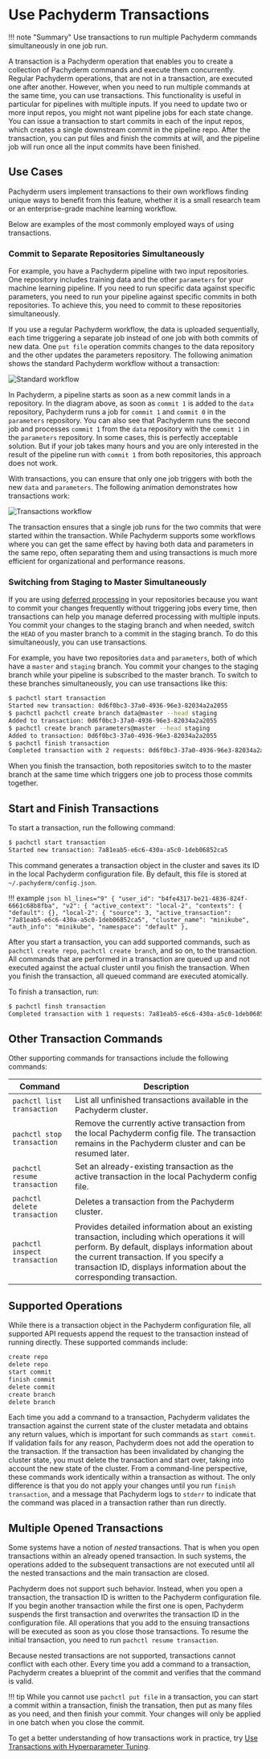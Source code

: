 # Use Pachyderm Transactions

!!! note "Summary"
    Use transactions to run multiple Pachyderm commands
    simultaneously in one job run.

A transaction is a Pachyderm operation that enables you to create
a collection of Pachyderm commands and execute them concurrently.
Regular Pachyderm operations, that are not in a transaction, are
executed one after another. However, when you need
to run multiple commands at the same time, you can use transactions.
This functionality is useful in particular for pipelines with multiple
inputs. If you need to update two or more input repos, you might not want
pipeline jobs for each state change. You can issue a transaction
to start commits in each of the input repos, which creates a single
downstream commit in the pipeline repo. After the transaction, you
can put files and finish the commits at will, and the pipeline job
will run once all the input commits have been finished.

## Use Cases

Pachyderm users implement transactions to their own workflows finding
unique ways to benefit from this feature, whether it is a small
research team or an enterprise-grade machine learning workflow.

Below are examples of the most commonly employed ways of using transactions.

### Commit to Separate Repositories Simultaneously

For example, you have a Pachyderm pipeline with two input
repositories. One repository includes training data and the
other `parameters` for your machine learning pipeline. If you need
to run specific data against specific parameters, you need to
run your pipeline against specific commits in both repositories.
To achieve this, you need to commit to these repositories
simultaneously.

If you use a regular Pachyderm workflow, the data is uploaded sequentially,
each time triggering a separate job instead of one job with both commits
of new data. One `put file` operation commits changes to
the data repository and the other updates the parameters repository.
The following animation shows the standard Pachyderm workflow without
a transaction:

![Standard workflow](../assets/images/transaction_wrong.gif)

In Pachyderm, a pipeline starts as soon as a new commit lands in
a repository. In the diagram above, as soon as `commit 1` is added
to the `data` repository, Pachyderm runs a job for `commit 1` and
`commit 0` in the `parameters` repository. You can also see
that Pachyderm runs the second job and processes `commit 1`
from the `data` repository with the `commit 1` in the `parameters`
repository. In some cases, this is perfectly acceptable solution.
But if your job takes many hours and you are only interested in the
result of the pipeline run with `commit 1` from both repositories,
this approach does not work.

With transactions, you can ensure that only one job triggers with
both the new `data` and `parameters`. The following animation
demonstrates how transactions work:

![Transactions workflow](../assets/images/transaction_right.gif)

The transaction ensures that a single job runs for the two commits
that were started within the transaction.
While Pachyderm supports some workflows where you can get the
same effect by having both data and parameters in the same repo,
often separating them and using transactions is much more efficient for
organizational and performance reasons.

### Switching from Staging to Master Simultaneously

If you are using [deferred processing](../deferred_processing/)
in your repositories because you want to commit your changes frequently
without triggering jobs every time, then transactions can help you
manage deferred processing with multiple inputs. You commit your
changes to the staging branch and
when needed, switch the `HEAD` of you master branch to a commit in the
staging branch. To do this simultaneously, you can use transactions.

For example, you have two repositories `data` and `parameters`, both
of which have a `master` and `staging` branch. You commit your
changes to the staging branch while your pipeline is subscribed to the
master branch. To switch to these branches simultaneously, you can
use transactions like this:

```bash
$ pachctl start transaction
Started new transaction: 0d6f0bc3-37a0-4936-96e3-82034a2a2055
$ pachctl pachctl create branch data@master --head staging
Added to transaction: 0d6f0bc3-37a0-4936-96e3-82034a2a2055
$ pachctl create branch parameters@master --head staging
Added to transaction: 0d6f0bc3-37a0-4936-96e3-82034a2a2055
$ pachctl finish transaction
Completed transaction with 2 requests: 0d6f0bc3-37a0-4936-96e3-82034a2a2055
```

When you finish the transaction, both repositories switch to
to the master branch at the same time which triggers one job to process
those commits together.

## Start and Finish Transactions

To start a transaction, run the following command:

```bash
$ pachctl start transaction
Started new transaction: 7a81eab5-e6c6-430a-a5c0-1deb06852ca5
```

This command generates a transaction object in the cluster and saves
its ID in the local Pachyderm configuration file. By default, this file
is stored at `~/.pachyderm/config.json`.

!!! example
    ```json hl_lines="9"
    {
       "user_id": "b4fe4317-be21-4836-824f-6661c68b8fba",
       "v2": {
         "active_context": "local-2",
         "contexts": {
           "default": {},
           "local-2": {
             "source": 3,
             "active_transaction": "7a81eab5-e6c6-430a-a5c0-1deb06852ca5",
             "cluster_name": "minikube",
             "auth_info": "minikube",
             "namespace": "default"
           },
    ```

After you start a transaction, you can add supported commands, such
as `pachctl create repo`, `pachctl create branch`, and so on, to the
transaction. All commands that are performed in a transaction are
queued up and not executed against the actual cluster until you finish
the transaction. When you finish the transaction, all queued command
are executed atomically.

To finish a transaction, run:

```bash
$ pachctl finsh transaction
Completed transaction with 1 requests: 7a81eab5-e6c6-430a-a5c0-1deb06852ca5
```

## Other Transaction Commands
Other supporting commands for transactions include the following commands:

| Command      | Description |
| ------------ | ----------- |
| `pachctl list transaction` | List all unfinished transactions available in the Pachyderm cluster. |
| `pachctl stop transaction` | Remove the currently active transaction from the local Pachyderm config file. The transaction remains in the Pachyderm cluster and can be resumed later. |
| `pachctl resume transaction` | Set an already-existing transaction as the active transaction in the local Pachyderm config file. |
| `pachctl delete transaction` | Deletes a transaction from the Pachyderm cluster. |
| `pachctl inspect transaction` | Provides detailed information about an existing transaction, including which operations it will perform. By default, displays information about the current transaction. If you specify a transaction ID, displays information about the corresponding transaction. |

## Supported Operations

While there is a transaction object in the Pachyderm configuration
file, all supported API requests append the request to the
transaction instead of running directly. These supported commands include:

```bash
create repo
delete repo
start commit
finish commit
delete commit
create branch
delete branch
```

Each time you add a command to a transaction, Pachyderm validates the
transaction against the current state of the cluster metadata and obtains
any return values, which is important for such commands as
`start commit`. If validation fails for any reason, Pachyderm does
not add the operation to the transaction. If the transaction has been
invalidated by changing the cluster state, you must delete the transaction
and start over, taking into account the new state of the cluster.
From a command-line perspective, these commands work identically within
a transaction as without. The only difference is that you do not apply
your changes until you run `finish transaction`, and a message that
Pachyderm logs to `stderr` to indicate that the command was placed
in a transaction rather than run directly.

## Multiple Opened Transactions

Some systems have a notion of *nested* transactions. That is when you
open transactions within an already opened transaction. In such systems, the
operations added to the subsequent transactions are not executed
until all the nested transactions and the main transaction are closed.

Pachyderm does not support such behavior. Instead, when you open a
transaction, the transaction ID is written to the Pachyderm configuration
file. If you begin another transaction while the first one is open, Pachyderm
suspends the first transaction and overwrites the transaction ID in the
configuration file. All operations that you add to the ensuing
transactions will be executed as soon as you close those
transactions. To resume the initial transaction, you need to run
`pachctl resume transaction`.

Because nested transactions are not supported, transactions cannot
conflict with each other. Every time you add a command to a transaction,
Pachyderm creates a blueprint of the commit and verifies that the
command is valid.

!!! tip
     While you cannot use `pachctl put file` in a transaction, you can
     start a commit within a transaction, finish the transation,
     then put as many files as you need, and then finish your commit.
     Your changes will only be applied in one batch when you close
     the commit.

To get a better understanding of how transactions work in practice, try
[Use Transactions with Hyperparameter Tuning](https://github.com/pachyderm/pachyderm/tree/master/examples/transactions/).

